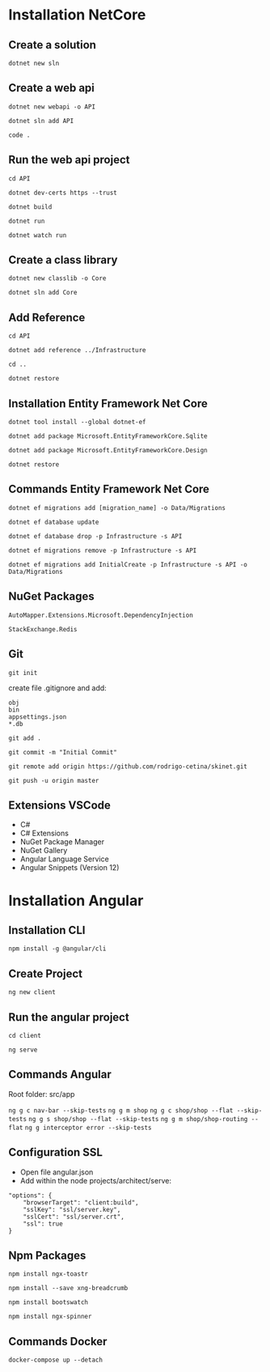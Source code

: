 # Installation NetCore

## Create a solution

`dotnet new sln`

## Create a web api

`dotnet new webapi -o API`

`dotnet sln add API`

`code .`

## Run the web api project

`cd API`

`dotnet dev-certs https --trust`

`dotnet build`

`dotnet run`

`dotnet watch run`

## Create a class library

`dotnet new classlib -o Core`

`dotnet sln add Core`

## Add Reference

`cd API`

`dotnet add reference ../Infrastructure`

`cd ..`

`dotnet restore`

## Installation Entity Framework Net Core

`dotnet tool install --global dotnet-ef`

`dotnet add package Microsoft.EntityFrameworkCore.Sqlite`

`dotnet add package Microsoft.EntityFrameworkCore.Design`

`dotnet restore`

## Commands Entity Framework Net Core

`dotnet ef migrations add [migration_name] -o Data/Migrations`

`dotnet ef database update`

`dotnet ef database drop -p Infrastructure -s API`

`dotnet ef migrations remove -p Infrastructure -s API`

`dotnet ef migrations add InitialCreate -p Infrastructure -s API -o Data/Migrations`

## NuGet Packages

`AutoMapper.Extensions.Microsoft.DependencyInjection`

`StackExchange.Redis`

## Git

`git init`

create file .gitignore and add:

```.gitignore
obj
bin
appsettings.json
*.db
```

`git add .`

`git commit -m "Initial Commit"`

`git remote add origin https://github.com/rodrigo-cetina/skinet.git`

`git push -u origin master`

## Extensions VSCode

- C#
- C# Extensions
- NuGet Package Manager
- NuGet Gallery
- Angular Language Service
- Angular Snippets (Version 12)

# Installation Angular

## Installation CLI

`npm install -g @angular/cli`

## Create Project

`ng new client`

## Run the angular project

`cd client`

`ng serve`

## Commands Angular

Root folder: src/app

`ng g c nav-bar --skip-tests`
`ng g m shop`
`ng g c shop/shop --flat --skip-tests`
`ng g s shop/shop --flat --skip-tests`
`ng g m shop/shop-routing --flat`
`ng g interceptor error --skip-tests`

## Configuration SSL

- Open file angular.json
- Add within the node projects/architect/serve:

```
"options": {
    "browserTarget": "client:build",
    "sslKey": "ssl/server.key",
    "sslCert": "ssl/server.crt",
    "ssl": true
}
```

## Npm Packages

`npm install ngx-toastr`

`npm install --save xng-breadcrumb`

`npm install bootswatch`

`npm install ngx-spinner`

## Commands Docker

`docker-compose up --detach`
